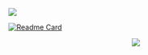 ![](https://github-readme-stats.vercel.app/api?username=Yukiookami&theme=dark)

[![Readme Card](https://github-readme-stats.vercel.app/api/pin/?username=Yukiookami&repo=github-readme-stats)](https://github.com/anuraghazra/github-readme-stats)

<p align = "center">
 <img src="https://activity-graph.herokuapp.com/graph?username=Yukiookami&theme=github">
</p>
